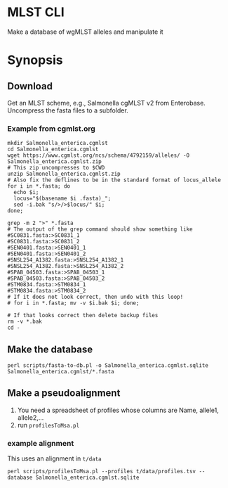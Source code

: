 # MLST CLI

Make a database of wgMLST alleles and manipulate it

# Synopsis

## Download

Get an MLST scheme, e.g., Salmonella cgMLST v2 from Enterobase.  Uncompress the fasta files to a subfolder.

### Example from cgmlst.org

```
mkdir Salmonella_enterica.cgmlst
cd Salmonella_enterica.cgmlst
wget https://www.cgmlst.org/ncs/schema/4792159/alleles/ -O Salmonella_enterica.cgmlst.zip
# This zip uncompresses to $CWD
unzip Salmonella_enterica.cgmlst.zip
# Also fix the deflines to be in the standard format of locus_allele
for i in *.fasta; do 
  echo $i; 
  locus="$(basename $i .fasta)_"; 
  sed -i.bak "s/>/>$locus/" $i; 
done;

grep -m 2 ">" *.fasta
# The output of the grep command should show something like
#SC0831.fasta:>SC0831_1
#SC0831.fasta:>SC0831_2
#SEN0401.fasta:>SEN0401_1
#SEN0401.fasta:>SEN0401_2
#SNSL254_A1382.fasta:>SNSL254_A1382_1
#SNSL254_A1382.fasta:>SNSL254_A1382_2
#SPAB_04503.fasta:>SPAB_04503_1
#SPAB_04503.fasta:>SPAB_04503_2
#STM0834.fasta:>STM0834_1
#STM0834.fasta:>STM0834_2
# If it does not look correct, then undo with this loop!
# for i in *.fasta; mv -v $i.bak $i; done;

# If that looks correct then delete backup files
rm -v *.bak
cd -
```

## Make the database 

```
perl scripts/fasta-to-db.pl -o Salmonella_enterica.cgmlst.sqlite Salmonella_enterica.cgmlst/*.fasta
```

## Make a pseudoalignment

1. You need a spreadsheet of profiles whose columns are Name, allele1, allele2,...
2. run `profilesToMsa.pl`

### example alignment

This uses an alignment in `t/data`

```
perl scripts/profilesToMsa.pl --profiles t/data/profiles.tsv --database Salmonella_enterica.cgmlst.sqlite
```
